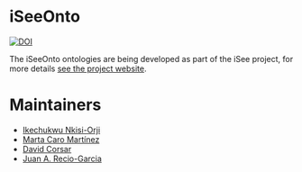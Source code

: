 # iSeeOnto
<a href="https://zenodo.org/badge/latestdoi/413838935"><img src="https://zenodo.org/badge/413838935.svg" alt="DOI"></a>

The iSeeOnto ontologies are being developed as part of the iSee project, for more details [see the project website](https://isee4xai.com/). 

# Maintainers
* [Ikechukwu Nkisi-Orji](https://github.com/ike01)
* [Marta Caro Martínez](https://github.com/martcaro)
* [David Corsar](https://github.com/dcorsar)
* [Juan A. Recio-Garcia](https://github.com/jareciog)
